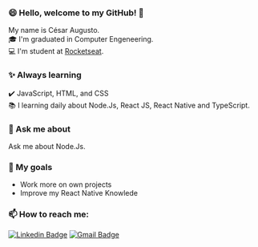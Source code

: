 ### :smile: Hello, welcome to my GitHub! 👋

My name is César Augusto. <br>
:mortar_board: I'm graduated in Computer Engeneering. <br>
:computer: I'm student at [Rocketseat](https://www.rocketseat.com.br).


### :sparkles: Always learning
:heavy_check_mark: JavaScript, HTML, and CSS <br>
:books: I learning daily about Node.Js, React JS, React Native and TypeScript.

### 💬 Ask me about
Ask me about Node.Js.

### 🔭 My goals
- Work more on own projects
- Improve my React Native Knowlede

### 📫 How to reach me:
[![Linkedin Badge](https://img.shields.io/badge/-Linkedin-blue?style=flat-square&logo=Linkedin&logoColor=white&link=https://www.linkedin.com/in/cesararamos/)](https://www.linkedin.com/in/cesararamos/)
[![Gmail Badge](https://img.shields.io/badge/-Gmail-c14438?style=flat-square&logo=Gmail&logoColor=white&link=mailto:cesarramos.aug@gmail.com)](mailto:cesarramos.aug@gmail.com)

<!--
**cesarramos95/cesarramos95** is a ✨ _special_ ✨ repository because its `README.md` (this file) appears on your GitHub profile.

Here are some ideas to get you started:

- 🔭 I’m currently working on ...
- 🌱 I’m currently learning ...
- 👯 I’m looking to collaborate on ...
- 🤔 I’m looking for help with ...
- 💬 Ask me about ...
- 📫 How to reach me: ...
- 😄 Pronouns: ...
- ⚡ Fun fact: ...
-->
